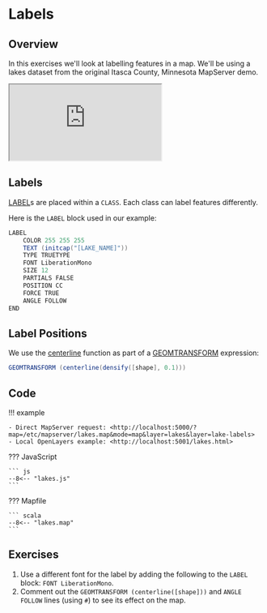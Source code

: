 # Labels

## Overview

In this exercises we'll look at labelling features in a map. We'll be using a lakes dataset from the original Itasca County, Minnesota MapServer demo.

<div class="map">
  <iframe src="https://geographika.github.io/getting-started-with-mapserver-demo/lakes.html"></iframe>
</div>

## Labels

[LABEL](https://mapserver.org/mapfile/label.html)s are placed within a `CLASS`. 
Each class can label features differently.

Here is the `LABEL` block used in our example:

```scala
LABEL
    COLOR 255 255 255
    TEXT (initcap("[LAKE_NAME]"))
    TYPE TRUETYPE 
    FONT LiberationMono
    SIZE 12
    PARTIALS FALSE
    POSITION CC
    FORCE TRUE
    ANGLE FOLLOW
END
```

## Label Positions

We use the [centerline](https://mapserver.org/mapfile/geomtransform.html#centerline) function as part of a [GEOMTRANSFORM](https://mapserver.org/mapfile/geomtransform.html) expression:

``` scala
GEOMTRANSFORM (centerline(densify([shape], 0.1)))
```

## Code

!!! example

    - Direct MapServer request: <http://localhost:5000/?map=/etc/mapserver/lakes.map&mode=map&layer=lakes&layer=lake-labels>
    - Local OpenLayers example: <http://localhost:5001/lakes.html>

??? JavaScript

    ``` js
    --8<-- "lakes.js"
    ```

??? Mapfile

    ``` scala
    --8<-- "lakes.map"
    ```

## Exercises

1. Use a different font for the label by adding the following to the `LABEL` block: `FONT LiberationMono`.
2. Comment out the `GEOMTRANSFORM (centerline([shape]))` and `ANGLE FOLLOW` lines (using `#`) to see its effect on the map.

<!--
``` xml
<ServiceExceptionReport xmlns="http://www.opengis.net/ogc" xmlns:xsi="http://www.w3.org/2001/XMLSchema-instance" version="1.3.0" xsi:schemaLocation="http://www.opengis.net/ogc http://schemas.opengis.net/wms/1.3.0/exceptions_1_3_0.xsd">
<ServiceException> msDrawMap(): Image handling error. Failed to draw layer named 'lake-labels'. msGeomTransformShape(): Expression parser error. Failed to process shape expression: centerline([shape]) yyparse(): Expression parser error. Executing centerline failed. msGEOSCenterline(): GEOS library error. Centerline generation failed, try densifying the shapes. </ServiceException>
</ServiceExceptionReport>
```

# EXTENT 26.668678 58.339241 26.796582 58.409410 # EPSG:4326
# adding a value of 0.1 causes the request to take over 5 minutes
# GEOMTRANSFORM (centerline(densify([shape], 0.5)))

# workaround for https://github.com/MapServer/MapServer/issues/7058

-->